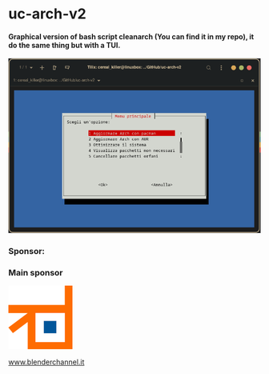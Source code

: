 # uc-arch-v2

#### Graphical version of bash script cleanarch (You can find it in my repo), it do the same thing but with a TUI.


![alt text](img1.png)

### Sponsor:

### Main sponsor

![alt text](Blenderchannel.png)

www.blenderchannel.it